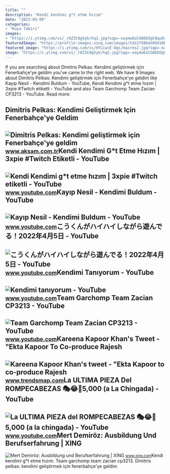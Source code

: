 ```yaml
---
title: ""
description: "Kendi kendimi g*t etme hızım"
date: "2023-03-09"
categories:
- "Ruya Tabiri"
images:
- "https://i.ytimg.com/vi/_r0Z3C0g5yk/hq2.jpg?sqp=-oaymwEoCOADEOgC8quKqQMcGADwAQH4Ac4FgAKACooCDAgAEAEYciBGKDUwDw==&amp;rs=AOn4CLBGPV5qvUxabhp_1UOpOkACP0Wy0Q"
featuredImage: "https://profile-images.xing.com/images/5d22758b4d49410bea33e54e075c4914-2/mert-demiröz.1024x1024.jpg"
featured_image: "https://i.ytimg.com/vi/HYLCwcE-Dgc/maxres2.jpg?sqp=-oaymwEoCIAKENAF8quKqQMcGADwAQH4AYwCgALgA4oCDAgAEAEYRSBHKGUwDw==&amp;rs=AOn4CLC_ulBvmvqa2cf2uT56Qfk3FCYaDA"
image: "https://i.ytimg.com/vi/_r0Z3C0g5yk/hq2.jpg?sqp=-oaymwEoCOADEOgC8quKqQMcGADwAQH4Ac4FgAKACooCDAgAEAEYciBGKDUwDw==&amp;rs=AOn4CLBGPV5qvUxabhp_1UOpOkACP0Wy0Q"
---
```


If you are searching about Dimitris Pelkas: Kendimi geliştirmek için Fenerbahçe'ye geldim you've came to the right web. We have 9 Images about Dimitris Pelkas: Kendimi geliştirmek için Fenerbahçe'ye geldim like Kayıp Nesil - Kendimi Buldum - YouTube, Kendi Kendimi g\*t etme hızım | 3xpie #Twitch etiketli - YouTube and also Team Garchomp Team Zacian CP3213 - YouTube. Read more:

Dimitris Pelkas: Kendimi Geliştirmek Için Fenerbahçe'ye Geldim
--------------------------------------------------------------

 ![Dimitris Pelkas: Kendimi geliştirmek için Fenerbahçe'ye geldim](https://img3.aksam.com.tr/imgsdisk/2020/10/16/t25_dimitris-pelkas-kendimi-g-524.jpg) <small>www.aksam.com.tr</small>Kendi Kendimi G\*t Etme Hızım | 3xpie #Twitch Etiketli - YouTube
----------------------------------------------------------------

 ![Kendi Kendimi g*t etme hızım | 3xpie #Twitch etiketli - YouTube](https://i.ytimg.com/vi/-X4icW2gW68/maxres2.jpg?sqp=-oaymwEoCIAKENAF8quKqQMcGADwAQH4AbYIgAKAD4oCDAgAEAEYZSBXKE4wDw==&rs=AOn4CLC_5YZQGfgXxRqe09WBzSusDJ70_g) <small>www.youtube.com</small>Kayıp Nesil - Kendimi Buldum - YouTube
--------------------------------------

 ![Kayıp Nesil - Kendimi Buldum - YouTube](https://i.ytimg.com/vi/gq623QMdpeo/maxresdefault.jpg) <small>www.youtube.com</small>こうくんがハイハイしながら遊んでる！2022年4月5日 - YouTube
-------------------------------------

 ![こうくんがハイハイしながら遊んでる！2022年4月5日 - YouTube](https://i.ytimg.com/vi/H2fAEMesIjo/maxresdefault.jpg?sqp=-oaymwEmCIAKENAF8quKqQMa8AEB-AH-CYAC0AWKAgwIABABGGUgXyhTMA8=&rs=AOn4CLCJYSghky0o-ilndxvg6fCYAda1ug) <small>www.youtube.com</small>Kendimi Tanıyorum - YouTube
---------------------------

 ![Kendimi tanıyorum - YouTube](https://i.ytimg.com/vi/_r0Z3C0g5yk/hq2.jpg?sqp=-oaymwEoCOADEOgC8quKqQMcGADwAQH4Ac4FgAKACooCDAgAEAEYciBGKDUwDw==&rs=AOn4CLBGPV5qvUxabhp_1UOpOkACP0Wy0Q) <small>www.youtube.com</small>Team Garchomp Team Zacian CP3213 - YouTube
------------------------------------------

 ![Team Garchomp Team Zacian CP3213 - YouTube](https://i.ytimg.com/vi/HYLCwcE-Dgc/maxres2.jpg?sqp=-oaymwEoCIAKENAF8quKqQMcGADwAQH4AYwCgALgA4oCDAgAEAEYRSBHKGUwDw==&rs=AOn4CLC_ulBvmvqa2cf2uT56Qfk3FCYaDA) <small>www.youtube.com</small>Kareena Kapoor Khan's Tweet - "Ekta Kapoor To Co-produce Rajesh
---------------------------------------------------------------

 ![Kareena Kapoor Khan's tweet - "Ekta Kapoor to co-produce Rajesh](https://pbs.twimg.com/media/Fcyada8X0AANSFu.jpg) <small>www.trendsmap.com</small>La ULTIMA PIEZA Del ROMPECABEZAS 🎭😂🧘5,000 (a La Chingada) - YouTube
-------------------------------------------------------------------

 ![La ULTIMA PIEZA del ROMPECABEZAS 🎭😂🧘5,000 (a la chingada) - YouTube](https://i.ytimg.com/vi/KdZ3OosEZ6s/hq2.jpg?sqp=-oaymwEoCOADEOgC8quKqQMcGADwAQH4Ad4EgAK4CIoCDAgAEAEYZSBMKGMwDw==&rs=AOn4CLCfzFvJaPoNerKMbSKycXF-fCyaDA) <small>www.youtube.com</small>Mert Demiröz: Ausbildung Und Berufserfahrung | XING
---------------------------------------------------

 ![Mert Demiröz: Ausbildung und Berufserfahrung | XING](https://profile-images.xing.com/images/5d22758b4d49410bea33e54e075c4914-2/mert-demiröz.1024x1024.jpg) <small>www.xing.com</small>Kendi kendimi g\*t etme hızım. Team garchomp team zacian cp3213. Dimitris pelkas: kendimi geliştirmek için fenerbahçe'ye geldim
